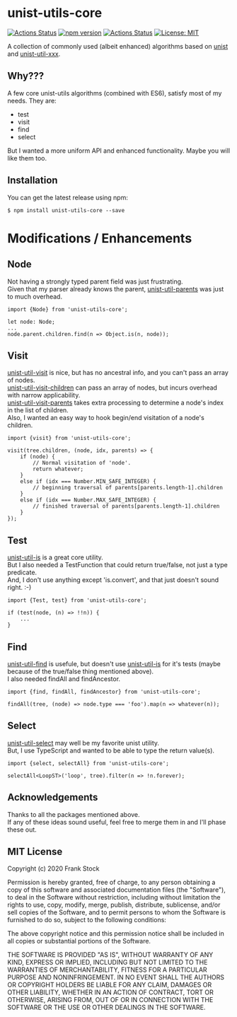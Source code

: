 # unist-utils-core
[![Actions Status](https://github.com/pcafstockf/unist-utils-core/workflows/NPM%20Publish/badge.svg)](https://github.com/pcafstockf/unist-utils-core/actions)
[![npm version](https://badge.fury.io/js/unist-utils-core.svg)](https://badge.fury.io/js/unist-utils-core)
[![Actions Status](https://david-dm.org/pcafstockf/unist-utils-core.svg)](https://github.com/pcafstockf/unist-utils-core/package.json)
[![License: MIT](https://img.shields.io/badge/License-MIT-yellow.svg)](https://opensource.org/licenses/MIT)

A collection of commonly used (albeit enhanced) algorithms based on [unist](https://github.com/syntax-tree/unist) and [unist-util-xxx](https://github.com/syntax-tree/unist#list-of-utilities).

## Why???
A few core unist-utils algorithms (combined with ES6), satisfy most of my needs.  They are:  
* test
* visit
* find
* select  

But I wanted a more uniform API and enhanced functionality.  Maybe you will like them too.

## Installation

You can get the latest release using npm:

```
$ npm install unist-utils-core --save
```

# Modifications / Enhancements

## Node
Not having a strongly typed parent field was just frustrating.  
Given that my parser already knows the parent, [unist-util-parents](https://github.com/syntax-tree/unist-util-parents) was just to much overhead.
```
import {Node} from 'unist-utils-core';

let node: Node;
...
node.parent.children.find(n => Object.is(n, node));
```

## Visit
[unist-util-visit](https://github.com/syntax-tree/unist-util-visit) is nice, but has no ancestral info, and you can't pass an array of nodes.  
[unist-util-visit-children](https://github.com/syntax-tree/unist-util-visit-children) can pass an array of nodes, but incurs overhead with narrow applicability.  
[unist-util-visit-parents](https://github.com/syntax-tree/unist-util-visit-parents) takes extra processing to determine a node's index in the list of children.  
Also, I wanted an easy way to hook begin/end visitation of a node's children.  
```
import {visit} from 'unist-utils-core';

visit(tree.children, (node, idx, parents) => {
    if (node) {
        // Normal visitation of 'node'.
        return whatever;
    }
    else if (idx === Number.MIN_SAFE_INTEGER) {
        // beginning traversal of parents[parents.length-1].children
    }
    else if (idx === Number.MAX_SAFE_INTEGER) {
        // finished traversal of parents[parents.length-1].children
    }
});
```

## Test
[unist-util-is](https://github.com/syntax-tree/unist-util-is) is a great core utility.  
But I also needed a TestFunction that could return true/false, not just a type predicate.  
And, I don't use anything except 'is.convert', and that just doesn't sound right. :-)
```
import {Test, test} from 'unist-utils-core';

if (test(node, (n) => !!n)) {
    ...
}
```

## Find
[unist-util-find](https://github.com/blahah/unist-util-find) is usefule, but doesn't use [unist-util-is](https://github.com/syntax-tree/unist-util-is) for it's tests (maybe because of the true/false thing mentioned above).  
I also needed findAll and findAncestor.
```
import {find, findAll, findAncestor} from 'unist-utils-core';

findAll(tree, (node) => node.type === 'foo').map(n => whatever(n));
```

## Select
[unist-util-select](https://github.com/syntax-tree/unist-util-select) may well be my favorite unist utility.  
But, I use TypeScript and wanted to be able to type the return value(s).
```
import {select, selectAll} from 'unist-utils-core';

selectAll<LoopST>('loop', tree).filter(n => !n.forever);
```

## Acknowledgements
Thanks to all the packages mentioned above.  
If any of these ideas sound useful, feel free to merge them in and I'll phase these out.

## MIT License

Copyright (c) 2020 Frank Stock

Permission is hereby granted, free of charge, to any person obtaining a copy
of this software and associated documentation files (the "Software"), to deal
in the Software without restriction, including without limitation the rights
to use, copy, modify, merge, publish, distribute, sublicense, and/or sell
copies of the Software, and to permit persons to whom the Software is
furnished to do so, subject to the following conditions:

The above copyright notice and this permission notice shall be included in all
copies or substantial portions of the Software.

THE SOFTWARE IS PROVIDED "AS IS", WITHOUT WARRANTY OF ANY KIND, EXPRESS OR
IMPLIED, INCLUDING BUT NOT LIMITED TO THE WARRANTIES OF MERCHANTABILITY,
FITNESS FOR A PARTICULAR PURPOSE AND NONINFRINGEMENT. IN NO EVENT SHALL THE
AUTHORS OR COPYRIGHT HOLDERS BE LIABLE FOR ANY CLAIM, DAMAGES OR OTHER
LIABILITY, WHETHER IN AN ACTION OF CONTRACT, TORT OR OTHERWISE, ARISING FROM,
OUT OF OR IN CONNECTION WITH THE SOFTWARE OR THE USE OR OTHER DEALINGS IN THE
SOFTWARE.
